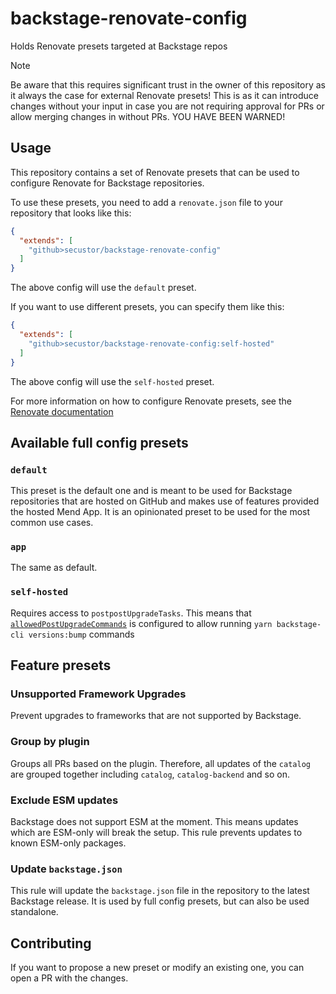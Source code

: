 # backstage-renovate-config
Holds Renovate presets targeted at Backstage repos

> [!NOTE]
> Be aware that this requires significant trust in the owner of this repository as it always the case for external Renovate presets!
This is as it can introduce changes without your input in case you are not requiring approval for PRs or allow merging changes in without PRs.
YOU HAVE BEEN WARNED!

## Usage
This repository contains a set of Renovate presets that can be used to configure Renovate for Backstage repositories.

To use these presets, you need to add a `renovate.json` file to your repository that looks like this:
```json
{
  "extends": [
    "github>secustor/backstage-renovate-config"
  ]
}
```
The above config will use the `default` preset.

If you want to use different presets, you can specify them like this:
```json
{
  "extends": [
    "github>secustor/backstage-renovate-config:self-hosted"
  ]
}
```
The above config will use the `self-hosted` preset.

For more information on how to configure Renovate presets, see the [Renovate documentation](https://docs.renovatebot.com/config-presets/)

## Available full config presets

### `default`
This preset is the default one and is meant to be used for Backstage repositories that are hosted on GitHub and makes use of features provided the hosted Mend App.
It is an opinionated preset to be used for the most common use cases.

### `app`
The same as default. 

### `self-hosted`
Requires access to `postpostUpgradeTasks`. 
This means that [`allowedPostUpgradeCommands`](https://docs.renovatebot.com/self-hosted-configuration/#allowedpostupgradecommands) is configured to allow running `yarn backstage-cli versions:bump` commands

## Feature presets

### Unsupported Framework Upgrades
Prevent upgrades to frameworks that are not supported by Backstage.

### Group by plugin
Groups all PRs based on the plugin. Therefore, all updates of the `catalog` are grouped together including `catalog`, `catalog-backend` and so on. 

### Exclude ESM updates
Backstage does not support ESM at the moment. This means updates which are ESM-only will break the setup. 
This rule prevents updates to known ESM-only packages. 

### Update `backstage.json`
This rule will update the `backstage.json` file in the repository to the latest Backstage release.
It is used by full config presets, but can also be used standalone.

## Contributing
If you want to propose a new preset or modify an existing one, you can open a PR with the changes.

